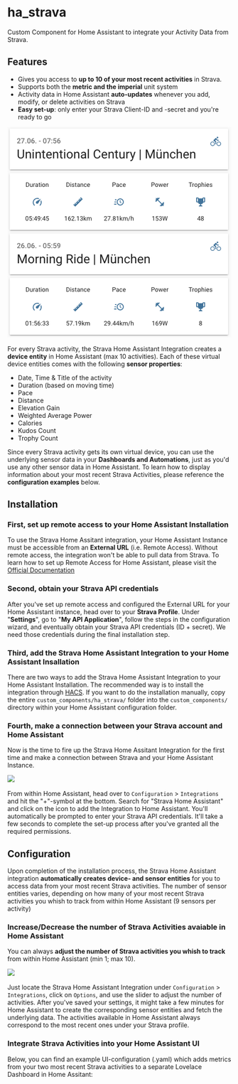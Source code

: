 # ha_strava
Custom Component for Home Assistant to integrate your Activity Data from Strava.


## Features
* Gives you access to **up to 10 of your most recent activities** in Strava. 
* Supports both the **metric and the imperial** unit system
* Activity data in Home Assistant **auto-updates** whenever you add, modify, or delete activities on Strava
* **Easy set-up**: only enter your Strava Client-ID and -secret and you're ready to go

![](sensor_overview.png)


For every Strava activity, the Strava Home Assistant Integration creates a **device entity** in Home Assistant (max 10 activities). Each of these virtual device entities comes with the following **sensor properties**:

* Date, Time & Title of the activity
* Duration (based on moving time)
* Pace
* Distance 
* Elevation Gain
* Weighted Average Power
* Calories
* Kudos Count
* Trophy Count

Since every Strava activity gets its own virtual device, you can use the underlying sensor data in your **Dashboards and Automations**, just as you'd use any other sensor data in Home Assistant. To learn how to display information about your most recent Strava Activities, please reference the **configuration examples** below.

## Installation
### First, set up remote access to your Home Assistant Installation
To use the Strava Home Assitant integration, your Home Assistant Instance must be accessible from an **External URL** (i.e. Remote Access). Without remote access, the integration won't be able to pull data from Strava. To learn how to set up Remote Access for Home Assistant, please visit the [Official Documentation](https://www.home-assistant.io/docs/configuration/remote/)


### Second, obtain your Strava API credentials
After you've set up remote access and configured the External URL for your Home Assistant instance, head over to your **Strava Profile**. Under "**Settings**", go to "**My API Application**", follow the steps in the configuration wizard, and eventually obtain your Strava API credentials (ID + secret). We need those credentials during the final installation step.

### Third, add the Strava Home Assistant Integration to your Home Assistant Insallation
There are two ways to add the Strava Home Assistant Integration to your Home Assistant Installation. The recommended way is to install the integration through [HACS](https://github.com/custom-components/hacs). If you want to do the installation manually, copy the entire `custom_components/ha_strava/` folder into the `custom_components/` directory within your Home Assistant configuration folder.

### Fourth, make a connection between your Strava account and Home Assistant
Now is the time to fire up the Strava Home Assitant Integration for the first time and make a connection between Strava and your Home Assistant Instance. 

![](ha_strava_install.gif)

From within Home Assistant, head over to `Configuration` > `Integrations` and hit the "+"-symbol at the bottom. Search for "Strava Home Assistant" and click on the icon to add the Integration to Home Assistant. You'll automatically be prompted to enter your Strava API credentials. It'll take a few seconds to complete the set-up process after you've granted all the required permissions.

## Configuration
Upon completion of the installation process, the Strava Home Assistant integration **automatically creates device- and sensor entities** for you to access data from your most recent Strava activities. The number of sensor entities varies, depending on how many of your most recent Strava activities you whish to track from within Home Assistant (9 sensors per activity)

### Increase/Decrease the number of Strava Activities avaiable in Home Assistant
You can always **adjust the number of Strava activities you whish to track** from within Home Assistant (min 1; max 10). 

![](ha_strava_config.gif)

Just locate the Strava Home Assistant Integration under `Configuration` > `Integrations`, click on `Options`, and use the slider to adjust the number of activities. After you've saved your settings, it might take a few minutes for Home Assistant to create the corresponding sensor entities and fetch the underlying data. The activities available in Home Assistant always correspond to the most recent ones under your Strava profile.

### Integrate Strava Activities into your Home Assistant UI
Below, you can find an example UI-configuration (.yaml) which adds metrics from your two most recent Strava activities to a separate Lovelace Dashboard in Home Assitant:

```yaml

```

